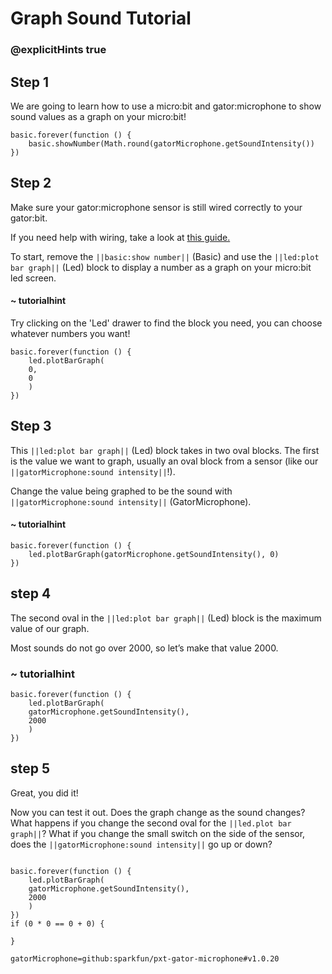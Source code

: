 # Graph Sound Tutorial
### @explicitHints true

<!-- Tutorial Link: https://makecode.microbit.org/#tutorial:89688-44579-44602-48967 -->

## Step 1

We are going to learn how to use a micro:bit and gator:microphone to show sound values as a graph on your micro:bit!

```template
basic.forever(function () {
    basic.showNumber(Math.round(gatorMicrophone.getSoundIntensity())
})
```

## Step 2

Make sure your gator:microphone sensor is still wired correctly to your gator:bit.

If you need help with wiring, take a look at [this guide.](https://docs.google.com/document/d/1oiQ0SdTL-UBnaFOiDmDOU_auGtIwzq84lymv9pf5Y0E/edit?usp=sharing)

To start, remove the ``||basic:show number||`` (Basic) and use the ``||led:plot bar graph||`` (Led) block to display a number as a graph on your micro:bit led screen.

#### ~ tutorialhint
Try clicking on the 'Led' drawer to find the block you need, you can choose whatever numbers you want!

```blocks
basic.forever(function () {
    led.plotBarGraph(
    0,
    0
    )
})

```

## Step 3

This ``||led:plot bar graph||`` (Led) block takes in two oval blocks. The first is the value we want to graph, usually an oval block from a sensor (like our ``||gatorMicrophone:sound intensity||``!).

Change the value being graphed to be the sound with ``||gatorMicrophone:sound intensity||`` (GatorMicrophone).


#### ~ tutorialhint

```blocks
basic.forever(function () {
    led.plotBarGraph(gatorMicrophone.getSoundIntensity(), 0)
})
```   

## step 4

The second oval in the ``||led:plot bar graph||`` (Led) block is the maximum value of our graph.

Most sounds do not go over 2000, so let’s make that value 2000.


### ~ tutorialhint
```blocks
basic.forever(function () {
    led.plotBarGraph(
    gatorMicrophone.getSoundIntensity(),
    2000
    )
})
```

## step 5
Great, you did it!

Now you can test it out. Does the graph change as the sound changes? What happens if you change the second oval for the ``||led.plot bar graph||``? What if you change the small switch on the side of the sensor, does the ``||gatorMicrophone:sound intensity||`` go up or down?


```ghost

basic.forever(function () {
    led.plotBarGraph(
    gatorMicrophone.getSoundIntensity(),
    2000
    )
})
if (0 * 0 == 0 + 0) {

}

```

```package
gatorMicrophone=github:sparkfun/pxt-gator-microphone#v1.0.20
```
